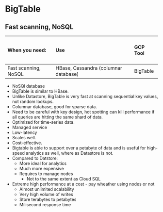 # BigTable

## Fast scanning, NoSQL

| <h4>When you need: </h4>| <h4>Use</h4> |<h4>GCP Tool</h4>|
|:-------------------------------|:-----------------|:----------------------|
| Fast scanning, NoSQL | HBase, Cassandra (columnar database) | BigTable | 

- NoSQl database
- BigTable is similar to HBase.
- Unlike Datastore, BigTable is very fast at scanning sequential key values, not random lookups.
- Columnar database, good for sparse data.
- Need to be careful with key design, hot spotting can kill performance if all queries are hitting the same shard of data.
- Optimized for time-series data.
- Managed service
- Low-latency
- Scales well.
- Cost-effective.
- Bigtable is able to support over a petabyte of data and is useful for high-speed analytics as well, where as Datastore is not.
- Compared to Datstore:
    - More ideal for analytics
    - Much more expensive
    - Requires to manage nodes
        - Not to the same extent as Cloud SQL
- Extreme high performance at a cost - pay wheather using nodes or not
    - Almost unlimited scalability
    - Very high volume of writes
    - Store terabytes to petabytes
    - Milisecond response time
  